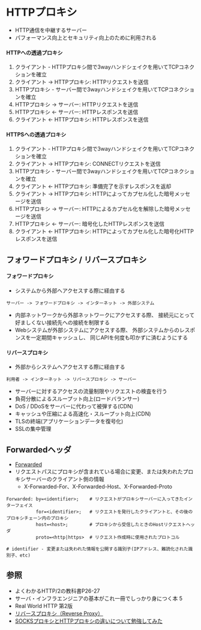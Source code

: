 # HTTPプロキシ
- HTTP通信を中継するサーバー
- パフォーマンス向上とセキュリティ向上のために利用される

#### HTTPへの透過プロキシ
1. クライアント - HTTPプロキシ間で3wayハンドシェイクを用いてTCPコネクションを確立
2. クライアント -> HTTPプロキシ: HTTPリクエストを送信
3. HTTPプロキシ - サーバー間で3wayハンドシェイクを用いてTCPコネクションを確立
4. HTTPプロキシ -> サーバー: HTTPリクエストを送信
5. HTTPプロキシ <- サーバー: HTTPレスポンスを送信
6. クライアント <- HTTPプロキシ: HTTPレスポンスを送信

#### HTTPSへの透過プロキシ
1. クライアント - HTTPプロキシ間で3wayハンドシェイクを用いてTCPコネクションを確立
2. クライアント -> HTTPプロキシ: CONNECTリクエストを送信
3. HTTPプロキシ - サーバー間で3wayハンドシェイクを用いてTCPコネクションを確立
4. クライアント <- HTTPプロキシ: 準備完了を示すレスポンスを返却
5. クライアント -> HTTPプロキシ: HTTPによってカプセル化した暗号メッセージを送信
6. HTTPプロキシ -> サーバー: HTTPによるカプセル化を解除した暗号メッセージを送信
7. HTTPプロキシ <- サーバー: 暗号化したHTTPレスポンスを送信
8. クライアント <- HTTPプロキシ: HTTPによってカプセル化した暗号化HTTPレスポンスを送信

## フォワードプロキシ / リバースプロキシ
#### フォワードプロキシ
- システムから外部へアクセスする際に経由する

```
サーバー -> フォワードプロキシ -> インターネット -> 外部システム
```

- 内部ネットワークから外部ネットワークにアクセスする際、
  接続元にとって好ましくない接続先への接続を制限する
- Webシステムが外部システムにアクセスする際、
  外部システムからのレスポンスを一定期間キャッシュし、
  同じAPIを何度も叩かずに済むようにする

#### リバースプロキシ
- 外部からシステムへアクセスする際に経由する

```
利用者 -> インターネット -> リバースプロキシ -> サーバー
```

- サーバーに対するアクセスの流量制限やリクエストの検査を行う
- 負荷分散によるスループット向上(ロードバランサー)
- DoS / DDoSをサーバーに代わって被弾する(CDN)
- キャッシュや圧縮による高速化・スループット向上(CDN)
- TLSの終端(アプリケーションデータを復号化)
- SSLの集中管理

## Forwardedヘッダ
- [Forwarded](https://developer.mozilla.org/ja/docs/Web/HTTP/Headers/Forwarded)
- リクエストパスにプロキシが含まれている場合に変更、または失われたプロキシサーバーのクライアント側の情報
  - X-Forwarded-For、X-Forwarded-Host、X-Forwarded-Proto

```
Forwarded: by=<identifier>;    # リクエストがプロキシサーバーに入ってきたインターフェイス
           for=<identifier>;   # リクエストを発行したクライアントと、その後のプロキシチェーン内のプロキシ
           host=<host>;        # プロキシから受信したときのHostリクエストヘッダ
           proto=<http|https>  # リクエスト作成時に使用されたプロトコル

# identifier - 変更または失われた情報を公開する識別子(IPアドレス、難読化された識別子、etc)
```

## 参照
- よくわかるHTTP/2の教科書P26-27
- サーバ・インフラエンジニアの基本がこれ一冊でしっかり身につく本 5
- Real World HTTP 第2版
- [リバースプロキシ（Reverse Proxy）](https://www.atmarkit.co.jp/ait/articles/1608/25/news034.html)
- [SOCKSプロキシとHTTPプロキシの違いについて勉強してみた](https://dev.classmethod.jp/articles/socks-proxy-and-http-proxy/)
